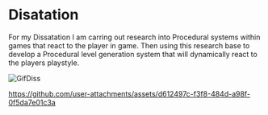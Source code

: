 # Disatation


For my Dissatation I am carring out research into Procedural systems within games that react to the player in game. Then using this research base to develop a Procedural level generation system that will dynamically react to the players playstyle.



![GifDiss](https://github.com/user-attachments/assets/1bedf920-af7f-4e3d-bbe1-f8fac30486a4)


https://github.com/user-attachments/assets/d612497c-f3f8-484d-a98f-0f5da7e01c3a

